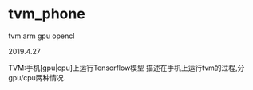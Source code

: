 # tvm_phone
tvm arm gpu opencl

2019.4.27

TVM:手机[gpu|cpu]上运行Tensorflow模型
描述在手机上运行tvm的过程,分gpu/cpu两种情况.
